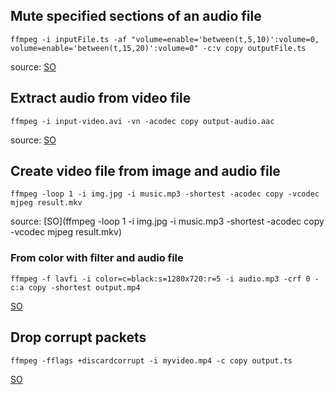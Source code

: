 ## Mute specified sections of an audio file
```
ffmpeg -i inputFile.ts -af "volume=enable='between(t,5,10)':volume=0, volume=enable='between(t,15,20)':volume=0" -c:v copy outputFile.ts
```
source: [SO](https://stackoverflow.com/questions/29215197/mute-specified-sections-of-an-audio-file-using-ffmpeg)

## Extract audio from video file
```
ffmpeg -i input-video.avi -vn -acodec copy output-audio.aac
```
source: [SO](https://stackoverflow.com/questions/9913032/how-can-i-extract-audio-from-video-with-ffmpeg)

## Create video file from image and audio file
```
ffmpeg -loop 1 -i img.jpg -i music.mp3 -shortest -acodec copy -vcodec mjpeg result.mkv
```
source: [SO](ffmpeg -loop 1 -i img.jpg -i music.mp3 -shortest -acodec copy -vcodec mjpeg result.mkv)

### From color with filter and audio file
```
ffmpeg -f lavfi -i color=c=black:s=1280x720:r=5 -i audio.mp3 -crf 0 -c:a copy -shortest output.mp4
```
[SO](https://video.stackexchange.com/questions/29527/ffmpeg-create-a-black-background-video-from-audio-for-youtube-upload)

## Drop corrupt packets
```
ffmpeg -fflags +discardcorrupt -i myvideo.mp4 -c copy output.ts
```
[SO](https://stackoverflow.com/questions/61091012/corrupt-input-packet-in-stream-1-error-in-ffmpeg)
